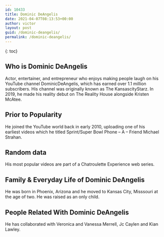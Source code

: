 ```yaml
---
id: 10433
title: Dominic DeAngelis
date: 2021-04-07T08:13:53+00:00
author: victor
layout: post
guid: /dominic-deangelis/
permalink: /dominic-deangelis/
---
```



{: toc}


## Who is Dominic DeAngelis



Actor, entertainer, and entrepreneur who enjoys making people laugh on his YouTube channel DominicDeAngelis, which has earned over 1.1 million subscribers. His channel was originally known as The KansascityStarz. In 2019, he made his reality debut on The Reality House alongside Kristen McAtee.

                
                
                
## Prior to Popularity



He joined the YouTube world back in early 2010, uploading one of his earliest videos which he titled Sprint/Super Bowl Phone &#8211; A &#8211; Friend Michael Strahan.

                
                
                
## Random data



His most popular videos are part of a Chatroulette Experience web series.

                
                
                
## Family & Everyday Life of Dominic DeAngelis



He was born in Phoenix, Arizona and he moved to Kansas City, Misssouri at the age of two. He was raised as an only child.

                
                
                
## People Related With Dominic DeAngelis



He has collaborated with Veronica and Vanessa Merrell, Jc Caylen and Kian Lawley.

                
              
            
          
          
          